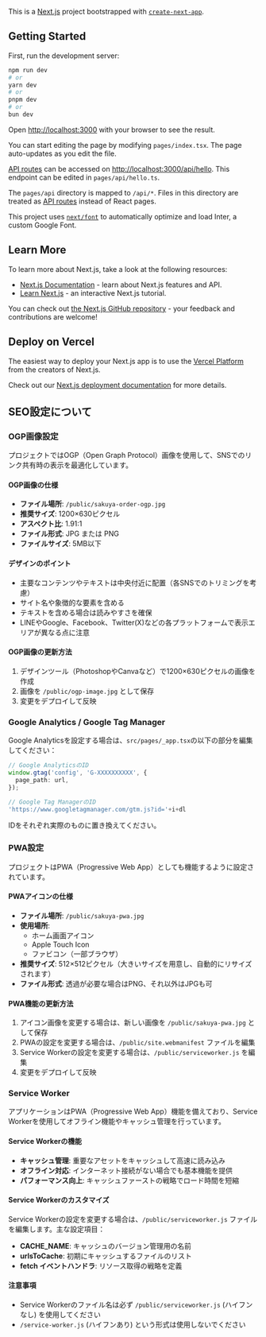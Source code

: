 This is a [Next.js](https://nextjs.org/) project bootstrapped with [`create-next-app`](https://github.com/vercel/next.js/tree/canary/packages/create-next-app).

## Getting Started

First, run the development server:

```bash
npm run dev
# or
yarn dev
# or
pnpm dev
# or
bun dev
```

Open [http://localhost:3000](http://localhost:3000) with your browser to see the result.

You can start editing the page by modifying `pages/index.tsx`. The page auto-updates as you edit the file.

[API routes](https://nextjs.org/docs/api-routes/introduction) can be accessed on [http://localhost:3000/api/hello](http://localhost:3000/api/hello). This endpoint can be edited in `pages/api/hello.ts`.

The `pages/api` directory is mapped to `/api/*`. Files in this directory are treated as [API routes](https://nextjs.org/docs/api-routes/introduction) instead of React pages.

This project uses [`next/font`](https://nextjs.org/docs/basic-features/font-optimization) to automatically optimize and load Inter, a custom Google Font.

## Learn More

To learn more about Next.js, take a look at the following resources:

- [Next.js Documentation](https://nextjs.org/docs) - learn about Next.js features and API.
- [Learn Next.js](https://nextjs.org/learn) - an interactive Next.js tutorial.

You can check out [the Next.js GitHub repository](https://github.com/vercel/next.js/) - your feedback and contributions are welcome!

## Deploy on Vercel

The easiest way to deploy your Next.js app is to use the [Vercel Platform](https://vercel.com/new?utm_medium=default-template&filter=next.js&utm_source=create-next-app&utm_campaign=create-next-app-readme) from the creators of Next.js.

Check out our [Next.js deployment documentation](https://nextjs.org/docs/deployment) for more details.

## SEO設定について

### OGP画像設定

プロジェクトではOGP（Open Graph Protocol）画像を使用して、SNSでのリンク共有時の表示を最適化しています。

#### OGP画像の仕様

- **ファイル場所**: `/public/sakuya-order-ogp.jpg`
- **推奨サイズ**: 1200×630ピクセル
- **アスペクト比**: 1.91:1
- **ファイル形式**: JPG または PNG
- **ファイルサイズ**: 5MB以下

#### デザインのポイント

- 主要なコンテンツやテキストは中央付近に配置（各SNSでのトリミングを考慮）
- サイト名や象徴的な要素を含める
- テキストを含める場合は読みやすさを確保
- LINEやGoogle、Facebook、Twitter(X)などの各プラットフォームで表示エリアが異なる点に注意

#### OGP画像の更新方法

1. デザインツール（PhotoshopやCanvaなど）で1200×630ピクセルの画像を作成
2. 画像を `/public/ogp-image.jpg` として保存
3. 変更をデプロイして反映

### Google Analytics / Google Tag Manager

Google Analyticsを設定する場合は、`src/pages/_app.tsx`の以下の部分を編集してください：

```typescript
// Google AnalyticsのID
window.gtag('config', 'G-XXXXXXXXXX', {
  page_path: url,
});

// Google Tag ManagerのID
'https://www.googletagmanager.com/gtm.js?id='+i+dl
```

IDをそれぞれ実際のものに置き換えてください。

### PWA設定

プロジェクトはPWA（Progressive Web App）としても機能するように設定されています。

#### PWAアイコンの仕様

- **ファイル場所**: `/public/sakuya-pwa.jpg`
- **使用場所**: 
  - ホーム画面アイコン
  - Apple Touch Icon
  - ファビコン（一部ブラウザ）
- **推奨サイズ**: 512×512ピクセル（大きいサイズを用意し、自動的にリサイズされます）
- **ファイル形式**: 透過が必要な場合はPNG、それ以外はJPGも可

#### PWA機能の更新方法

1. アイコン画像を変更する場合は、新しい画像を `/public/sakuya-pwa.jpg` として保存
2. PWAの設定を変更する場合は、`/public/site.webmanifest` ファイルを編集
3. Service Workerの設定を変更する場合は、`/public/serviceworker.js` を編集
4. 変更をデプロイして反映

### Service Worker

アプリケーションはPWA（Progressive Web App）機能を備えており、Service Workerを使用してオフライン機能やキャッシュ管理を行っています。

#### Service Workerの機能

- **キャッシュ管理**: 重要なアセットをキャッシュして高速に読み込み
- **オフライン対応**: インターネット接続がない場合でも基本機能を提供
- **パフォーマンス向上**: キャッシュファーストの戦略でロード時間を短縮

#### Service Workerのカスタマイズ

Service Workerの設定を変更する場合は、`/public/serviceworker.js` ファイルを編集します。主な設定項目：

- **CACHE_NAME**: キャッシュのバージョン管理用の名前
- **urlsToCache**: 初期にキャッシュするファイルのリスト
- **fetch イベントハンドラ**: リソース取得の戦略を定義

#### 注意事項

- Service Workerのファイル名は必ず `/public/serviceworker.js` (ハイフンなし) を使用してください
- `/service-worker.js` (ハイフンあり) という形式は使用しないでください
